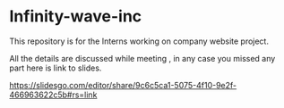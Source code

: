 # Infinity-wave-inc
This repository is for the Interns working on company website project.


All the details are discussed while meeting , in any case you missed any part here is link to slides.

https://slidesgo.com/editor/share/9c6c5ca1-5075-4f10-9e2f-466963622c5b#rs=link
